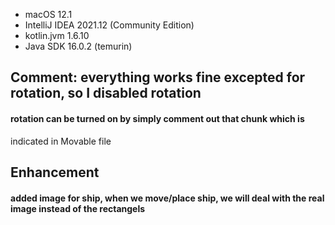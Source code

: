 * macOS 12.1 
* IntelliJ IDEA 2021.12 (Community Edition)
* kotlin.jvm 1.6.10
* Java SDK 16.0.2 (temurin)

## Comment: everything works fine excepted for rotation, so I disabled rotation
#### rotation can be turned on by simply comment out that chunk which is 
indicated in Movable file
## Enhancement
#### added image for ship, when we move/place ship, we will deal with the real image instead of the rectangels

